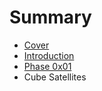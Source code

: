 # Summary

* [Cover](README.md)
* [Introduction](documentation/Introduction.md)
* [Phase 0x01](documentation/Phase0x01.md)
* Cube Satellites

